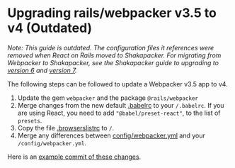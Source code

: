 # Upgrading rails/webpacker v3.5 to v4 (Outdated)

_Note: This guide is outdated. The configuration files it references were removed when React on Rails moved to Shakapacker. For migrating from Webpacker to Shakapacker, see the Shakapacker guide to upgrading to [version 6](https://github.com/shakacode/shakapacker/blob/master/docs/v6_upgrade.md) and [version 7](https://github.com/shakacode/shakapacker/blob/master/docs/v7_upgrade.md)._

The following steps can be followed to update a Webpacker v3.5 app to v4.

1. Update the gem `webpacker` and the package `@rails/webpacker`
1. Merge changes from the new default [.babelrc](https://github.com/shakacode/react_on_rails/tree/master/lib/install/config/.babelrc) to your `/.babelrc`. If you are using React, you need to add `"@babel/preset-react"`, to the list of `presets`.
1. Copy the file [.browserslistrc](https://github.com/shakacode/react_on_rails/tree/master/lib/install/config/.browserslistrc) to `/`.
1. Merge any differences between [config/webpacker.yml](https://github.com/shakacode/react_on_rails/tree/master/lib/install/config/webpacker.yml) and your `/config/webpacker.yml`.

Here is an [example commit of these changes](https://github.com/shakacode/react_on_rails-tutorial-v11/pull/1/files).

